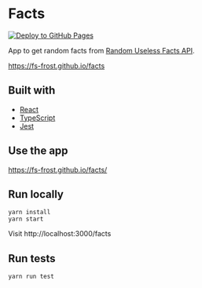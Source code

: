 # Facts

[![Deploy to GitHub Pages](https://github.com/FS-Frost/facts/actions/workflows/main.yml/badge.svg)](https://github.com/FS-Frost/facts/actions/workflows/main.yml)

App to get random facts from [Random Useless Facts API](https://uselessfacts.jsph.pl/).

https://fs-frost.github.io/facts

## Built with

-   [React](https://reactjs.org/)
-   [TypeScript](https://www.typescriptlang.org/)
-   [Jest](https://jestjs.io/)

## Use the app

https://fs-frost.github.io/facts/

## Run locally

```shell
yarn install
yarn start
```

Visit http://localhost:3000/facts

## Run tests

```shell
yarn run test
```
